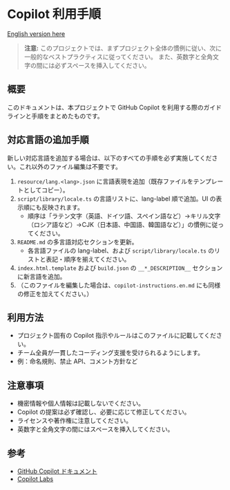 # Copilot 利用手順

[English version here](./copilot-instructions.en.md)

> **注意:** このプロジェクトでは、まずプロジェクト全体の慣例に従い、次に一般的なベストプラクティスに従ってください。
> また、英数字と全角文字の間には必ずスペースを挿入してください。

## 概要

このドキュメントは、本プロジェクトで GitHub Copilot を利用する際のガイドラインと手順をまとめたものです。

## 対応言語の追加手順

新しい対応言語を追加する場合は、以下のすべての手順を必ず実施してください。これ以外のファイル編集は不要です。

1. `resource/lang.<lang>.json` に言語表現を追加（既存ファイルをテンプレートとしてコピー）。
2. `script/library/locale.ts` の言語リストに、lang-label 順で追加。UI の表示順にも反映されます。
    - 順序は「ラテン文字（英語、ドイツ語、スペイン語など）→キリル文字（ロシア語など）→CJK（日本語、中国語、韓国語など）」の慣例に従ってください。
3. `README.md` の多言語対応セクションを更新。
    - 各言語ファイルの lang-label、および `script/library/locale.ts` のリストと表記・順序を揃えてください。
4. `index.html.template` および `build.json` の `__*_DESCRIPTION__` セクションに新言語を追加。
5. （このファイルを編集した場合は、`copilot-instructions.en.md` にも同様の修正を加えてください。）

## 利用方法

- プロジェクト固有の Copilot 指示やルールはこのファイルに記載してください。
- チーム全員が一貫したコーディング支援を受けられるようにします。
- 例：命名規則、禁止 API、コメント方針など

## 注意事項

- 機密情報や個人情報は記載しないでください。
- Copilot の提案は必ず確認し、必要に応じて修正してください。
- ライセンスや著作権に注意してください。
- 英数字と全角文字の間にはスペースを挿入してください。

## 参考

- [GitHub Copilot ドキュメント](https://docs.github.com/ja/copilot)
- [Copilot Labs](https://githubnext.com/projects/copilot-labs/)
